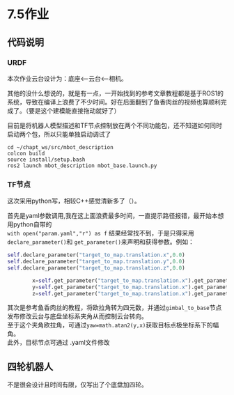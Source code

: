# 7.5作业
## 代码说明
### URDF
本次作业云台设计为：底座<--云台<--相机。

其他的没什么想说的，就是有一点，一开始找到的参考文章教程都是基于ROS1的系统，导致在编译上浪费了不少时间。好在后面翻到了鱼香肉丝的视频也算顺利完成了。（要是这个建模能直接拖动就好了）  

目前是将机器人模型描述和TF节点控制放在两个不同功能包，还不知道如何同时启动两个包，所以只能单独启动调试了

``` 
cd ~/chapt_ws/src/mbot_description
colcon build
source install/setup.bash
ros2 launch mbot_description mbot_base.launch.py

```

### TF节点

这次采用python写，相较C++感觉清新多了（）。 

首先是yaml参数调用,我在这上面浪费最多时间，一直提示路径报错，最开始本想用python自带的  
`with open("param.yaml","r") as f`
结果经常找不到，于是只得采用`declare_parameter()`和 `get_parameter()`来声明和获得参数。例如：  
```python
self.declare_parameter("target_to_map.translation.x",0.0)
self.declare_parameter("target_to_map.translation.y",0.0)
self.declare_parameter("target_to_map.translation.z",0.0)

        x=self.get_parameter("target_to_map.translation.x").get_parameter_value().double_value
        y=self.get_parameter("target_to_map.translation.x").get_parameter_value().double_value
        z=self.get_parameter("target_to_map.translation.x").get_parameter_value().double_value
```
其次是参考鱼香肉丝的教程，将欧拉角转为四元数，并通过`gimbal_to_base`节点发布修改云台与底盘坐标系夹角从而控制云台转向。  
至于这个夹角欧拉角，可通过`yaw=math.atan2(y,x)`获取目标点极坐标系下的幅角。  
此外，目标节点可通过 .yaml文件修改

## 四轮机器人
不是很会设计且时间有限，仅写出了个底盘加四轮。